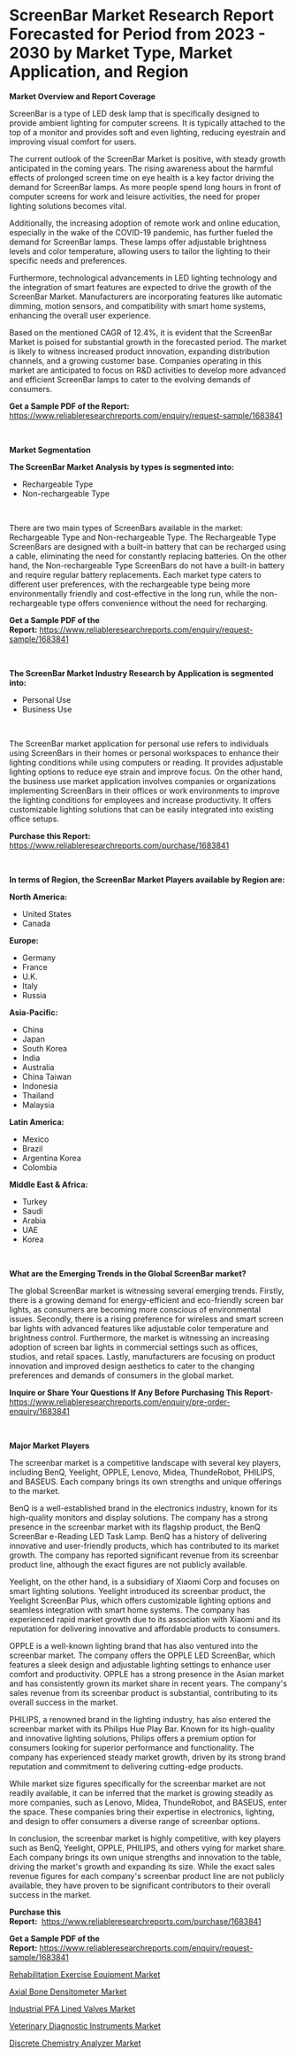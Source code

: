 <p><h1>ScreenBar Market Research Report Forecasted for Period from 2023 -  2030 by Market Type, Market Application, and Region</h1></p><p><strong>Market Overview and Report Coverage</strong></p>
<p><p>ScreenBar is a type of LED desk lamp that is specifically designed to provide ambient lighting for computer screens. It is typically attached to the top of a monitor and provides soft and even lighting, reducing eyestrain and improving visual comfort for users.</p><p>The current outlook of the ScreenBar Market is positive, with steady growth anticipated in the coming years. The rising awareness about the harmful effects of prolonged screen time on eye health is a key factor driving the demand for ScreenBar lamps. As more people spend long hours in front of computer screens for work and leisure activities, the need for proper lighting solutions becomes vital.</p><p>Additionally, the increasing adoption of remote work and online education, especially in the wake of the COVID-19 pandemic, has further fueled the demand for ScreenBar lamps. These lamps offer adjustable brightness levels and color temperature, allowing users to tailor the lighting to their specific needs and preferences.</p><p>Furthermore, technological advancements in LED lighting technology and the integration of smart features are expected to drive the growth of the ScreenBar Market. Manufacturers are incorporating features like automatic dimming, motion sensors, and compatibility with smart home systems, enhancing the overall user experience.</p><p>Based on the mentioned CAGR of 12.4%, it is evident that the ScreenBar Market is poised for substantial growth in the forecasted period. The market is likely to witness increased product innovation, expanding distribution channels, and a growing customer base. Companies operating in this market are anticipated to focus on R&D activities to develop more advanced and efficient ScreenBar lamps to cater to the evolving demands of consumers.</p></p>
<p><strong>Get a Sample PDF of the Report:</strong> <a href="https://www.reliableresearchreports.com/enquiry/request-sample/1683841">https://www.reliableresearchreports.com/enquiry/request-sample/1683841</a></p>
<p>&nbsp;</p>
<p><strong>Market Segmentation</strong></p>
<p><strong>The ScreenBar Market Analysis by types is segmented into:</strong></p>
<p><ul><li>Rechargeable Type</li><li>Non-rechargeable Type</li></ul></p>
<p>&nbsp;</p>
<p><p>There are two main types of ScreenBars available in the market: Rechargeable Type and Non-rechargeable Type. The Rechargeable Type ScreenBars are designed with a built-in battery that can be recharged using a cable, eliminating the need for constantly replacing batteries. On the other hand, the Non-rechargeable Type ScreenBars do not have a built-in battery and require regular battery replacements. Each market type caters to different user preferences, with the rechargeable type being more environmentally friendly and cost-effective in the long run, while the non-rechargeable type offers convenience without the need for recharging.</p></p>
<p><strong>Get a Sample PDF of the Report:</strong>&nbsp;<a href="https://www.reliableresearchreports.com/enquiry/request-sample/1683841">https://www.reliableresearchreports.com/enquiry/request-sample/1683841</a></p>
<p>&nbsp;</p>
<p><strong>The ScreenBar Market Industry Research by Application is segmented into:</strong></p>
<p><ul><li>Personal Use</li><li>Business Use</li></ul></p>
<p>&nbsp;</p>
<p><p>The ScreenBar market application for personal use refers to individuals using ScreenBars in their homes or personal workspaces to enhance their lighting conditions while using computers or reading. It provides adjustable lighting options to reduce eye strain and improve focus. On the other hand, the business use market application involves companies or organizations implementing ScreenBars in their offices or work environments to improve the lighting conditions for employees and increase productivity. It offers customizable lighting solutions that can be easily integrated into existing office setups.</p></p>
<p><strong>Purchase this Report:</strong>&nbsp; <a href="https://www.reliableresearchreports.com/purchase/1683841">https://www.reliableresearchreports.com/purchase/1683841</a></p>
<p>&nbsp;</p>
<p><strong>In terms of Region, the ScreenBar Market Players available by Region are:</strong></p>
<p>
    <p> <strong> North America: </strong>
        <ul>
            <li>United States</li>
            <li>Canada</li>
        </ul>
        </p> 
    <p> <strong> Europe: </strong>
        <ul>
            <li>Germany</li>
            <li>France</li>
            <li>U.K.</li>
            <li>Italy</li>
            <li>Russia</li>
        </ul>
        </p> 
    <p> <strong> Asia-Pacific: </strong>
        <ul>
            <li>China</li>
            <li>Japan</li>
            <li>South Korea</li>
            <li>India</li>
            <li>Australia</li>
            <li>China Taiwan</li>
            <li>Indonesia</li>
            <li>Thailand</li>
            <li>Malaysia</li>
        </ul>
        </p> 
    <p> <strong> Latin America: </strong>
        <ul>
            <li>Mexico</li>
            <li>Brazil</li>
            <li>Argentina Korea</li>
            <li>Colombia</li>
        </ul>
        </p> 
    <p> <strong> Middle East & Africa: </strong>
        <ul>
            <li>Turkey</li>
            <li>Saudi</li>
            <li>Arabia</li>
            <li>UAE</li>
            <li>Korea</li>
        </ul>
    </p>
    </p>
<p>&nbsp;</p>
<p><strong>What are the Emerging Trends in the Global ScreenBar market?</strong></p>
<p><p>The global ScreenBar market is witnessing several emerging trends. Firstly, there is a growing demand for energy-efficient and eco-friendly screen bar lights, as consumers are becoming more conscious of environmental issues. Secondly, there is a rising preference for wireless and smart screen bar lights with advanced features like adjustable color temperature and brightness control. Furthermore, the market is witnessing an increasing adoption of screen bar lights in commercial settings such as offices, studios, and retail spaces. Lastly, manufacturers are focusing on product innovation and improved design aesthetics to cater to the changing preferences and demands of consumers in the global market.</p></p>
<p><strong>Inquire or Share Your Questions If Any Before Purchasing This Report</strong>- <a href="https://www.reliableresearchreports.com/enquiry/pre-order-enquiry/1683841">https://www.reliableresearchreports.com/enquiry/pre-order-enquiry/1683841</a></p>
<p>&nbsp;</p>
<p><strong>Major Market Players</strong></p>
<p><p>The screenbar market is a competitive landscape with several key players, including BenQ, Yeelight, OPPLE, Lenovo, Midea, ThundeRobot, PHILIPS, and BASEUS. Each company brings its own strengths and unique offerings to the market.</p><p>BenQ is a well-established brand in the electronics industry, known for its high-quality monitors and display solutions. The company has a strong presence in the screenbar market with its flagship product, the BenQ ScreenBar e-Reading LED Task Lamp. BenQ has a history of delivering innovative and user-friendly products, which has contributed to its market growth. The company has reported significant revenue from its screenbar product line, although the exact figures are not publicly available.</p><p>Yeelight, on the other hand, is a subsidiary of Xiaomi Corp and focuses on smart lighting solutions. Yeelight introduced its screenbar product, the Yeelight ScreenBar Plus, which offers customizable lighting options and seamless integration with smart home systems. The company has experienced rapid market growth due to its association with Xiaomi and its reputation for delivering innovative and affordable products to consumers.</p><p>OPPLE is a well-known lighting brand that has also ventured into the screenbar market. The company offers the OPPLE LED ScreenBar, which features a sleek design and adjustable lighting settings to enhance user comfort and productivity. OPPLE has a strong presence in the Asian market and has consistently grown its market share in recent years. The company's sales revenue from its screenbar product is substantial, contributing to its overall success in the market.</p><p>PHILIPS, a renowned brand in the lighting industry, has also entered the screenbar market with its Philips Hue Play Bar. Known for its high-quality and innovative lighting solutions, Philips offers a premium option for consumers looking for superior performance and functionality. The company has experienced steady market growth, driven by its strong brand reputation and commitment to delivering cutting-edge products.</p><p>While market size figures specifically for the screenbar market are not readily available, it can be inferred that the market is growing steadily as more companies, such as Lenovo, Midea, ThundeRobot, and BASEUS, enter the space. These companies bring their expertise in electronics, lighting, and design to offer consumers a diverse range of screenbar options.</p><p>In conclusion, the screenbar market is highly competitive, with key players such as BenQ, Yeelight, OPPLE, PHILIPS, and others vying for market share. Each company brings its own unique strengths and innovation to the table, driving the market's growth and expanding its size. While the exact sales revenue figures for each company's screenbar product line are not publicly available, they have proven to be significant contributors to their overall success in the market.</p></p>
<p><strong>Purchase this Report:</strong>&nbsp;&nbsp;<a href="https://www.reliableresearchreports.com/purchase/1683841">https://www.reliableresearchreports.com/purchase/1683841</a></p>
<p></p>
<p><strong>Get a Sample PDF of the Report:</strong>&nbsp;<a href="https://www.reliableresearchreports.com/enquiry/request-sample/1683841">https://www.reliableresearchreports.com/enquiry/request-sample/1683841</a></p>
<p><p><a href="https://www.linkedin.com/pulse/rehabilitation-exercise-equipment-market-size-growth-forecast-y3hwc/">Rehabilitation Exercise Equipment Market</a></p><p><a href="https://www.linkedin.com/pulse/axial-bone-densitometer-market-centers-aspects-growth-share-m9coc/">Axial Bone Densitometer Market</a></p><p><a href="https://medium.com/@keygreen5469/industrial-pfa-lined-valves-market-share-evolution-and-market-growth-trends-2023-2030-ee86ee050fba">Industrial PFA Lined Valves Market</a></p><p><a href="https://www.linkedin.com/pulse/insights-veterinary-diagnostic-instruments-market-size-oajwc/">Veterinary Diagnostic Instruments Market</a></p><p><a href="https://medium.com/@pillingbary7584/discrete-chemistry-analyzer-market-size-and-market-trends-complete-industry-overview-2023-to-2030-563f1fbb436a">Discrete Chemistry Analyzer Market</a></p></p>